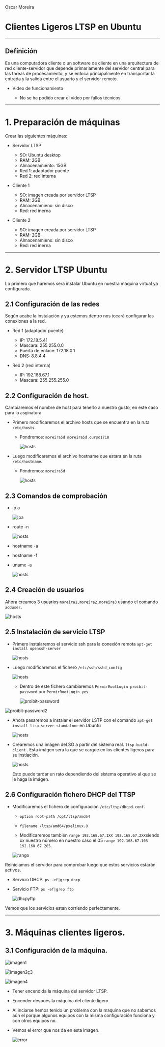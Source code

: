 Oscar Moreira

# Clientes Ligeros LTSP en Ubuntu

___

## Definición

  Es una computadora cliente o un software de cliente en una arquitectura de red cliente-servidor que depende primariamente del servidor central para las tareas de procesamiento, y se enfoca principalmente en transportar la entrada y la salida entre el usuario y el servidor remoto.

  - Video de funcionamiento

      - No se ha podido crear el video por fallos técnicos.

___

# 1. Preparación de máquinas

Crear las siguientes máquinas:

  - Servidor LTSP

      - SO: Ubuntu desktop
      - RAM: 2GB
      - Almacenamiento: 15GB
      - Red 1: adaptador puente
      - Red 2: red interna

  - Cliente 1

    - SO: imagen creada por servidor LTSP
    - RAM: 2GB
    - Almacenamieno: sin disco
    - Red: red inerna
  - Cliente 2

    - SO: imagen creada por servidor LTSP
    - RAM: 2GB
    - Almacenamieno: sin disco
    - Red: red inerna
___

# 2. Servidor LTSP Ubuntu

Lo primero que haremos sera instalar Ubuntu en nuestra máquina virtual ya configurada.

## 2.1 Configuración de las redes

  Según acabe la instalación y ya estemos dentro nos tocará configurar las conexiones a la red.

  - Red 1 (adaptador puente)

    - IP: 172.18.5.41
    - Mascara: 255.255.0.0
    - Puerta de enlace: 172.18.0.1
    - DNS: 8.8.4.4


  - Red 2 (red interna)

    - IP: 192.168.67.1
    - Mascara: 255.255.255.0

## 2.2 Configuración de host.

  Cambiaremos el nombre de host para tenerlo a nuestro gusto, en este caso para la asginatura.

  - Primero modificaremos el archivo hosts que se encuentra en la ruta `/etc/hosts`.

    - Pondremos: `moreira5d moreira5d.curso1718`

      ![hosts](./images/ubuntu_server/0.1.png)

  - Luego modificaremos el archivo hostname que estara en la ruta `/etc/hostname`.

    - Pondremos: `moreira5d`

      ![hosts](./images/ubuntu_server/0.2.png)

## 2.3 Comandos de comprobación

  - ip a

    ![ipa](./images/ubuntu_server/3.2-ipa.png)

  - route -n

    ![hosts](./images/ubuntu_server/3.2.1.png)

  - hostname -a
  - hostname -f
  - uname -a

    ![hosts](./images/ubuntu_server/3.2.3.png)


## 2.4 Creación de usuarios

Ahora creamos 3 usuarios `moreira1,moreira2,moreira3` usando el comando `adduser`.

![hosts](./images/ubuntu_server/3.2.4.png)

## 2.5 Instalación de servicio LTSP

  - Primero instalaremos el servicio ssh para la conexión remota `apt-get install openssh-server`

    ![hosts](./images/ubuntu_server/3.3.1.png)

  - Luego modificaremos el fichero `/etc/ssh/sshd_config`

    ![hosts](./images/ubuntu_server/3.2.2.1.png)

      - Dentro de este fichero cambiaremos `PermirRootLogin proibit-password` por `PermirRootLogin yes`.

         ![proibit-password](./images/ubuntu_server/3.2.2.2.png)


  ![proibit-password2](./images/ubuntu_server/3.2.2.3.png)

  - Ahora pasaremos a instalar el servidor LSTP con el comando `apt-get install ltsp-server-standalone` en Ubuntu

    ![hosts](./images/ubuntu_server/3.3.3.png)

  - Crearemos una imágen del SO a partir del sistema real. `ltsp-build-client` . Esta imágen sera la que se cargue en los clientes ligeros para su instlación.

    ![hosts](./images/ubuntu_server/3.3.4.png)

      Esto puede tardar un rato dependiendo del sistema operativo al que se le haga la imágen.



## 2.6 Configuración fichero DHCP del TTSP


  - Modificaremos el fichero de configuración `/etc/ltsp/dhcpd.conf`.

    - `option root-path /opt/ltsp/amd64`

    - `filename /ltsp/amd64/pxelinux.0`

    - Modificaremos también `range 192.168.67.1XX 192.168.67.2XX`siendo xx nuestro número en nuestro caso el 05 `range 192.168.67.105 192.168.67.205`.

     ![rango](./images/ubuntu_server/3.3.8.png)


Reiniciamos el servidor para comprobar luego que estos servicios estarán activos.

 -  Servicio DHCP: `ps -ef|grep dhcp`

 - Servicio FTP: `ps -ef|grep ftp`

    ![dhcpyftp](./images/ubuntu_server/3.3.9.png)

Vemos que los servicios estan corriendo perfectamente.

___

# 3. Máquinas clientes ligeros.

## 3.1 Configuración de la máquina.

  ![imagen1](./images/ubuntu_cliente/4.1.png)

  ![imagen2ç3](./images/ubuntu_cliente/4.3.png)

  ![imagen4](./images/ubuntu_cliente/4.4.png)

- Tener encendida la máquina del servidor LTSP.

- Encender después la máquina del cliente ligero.

- Al inciarse hemos tenido un problema con la maquina que no sabemos aún el porque algunos equipos con la misma configuración funciona y con otros equipos no.

- Vemos el error que nos da en esta imagen.

  ![error](./images/ubuntu_cliente/4.8.png)
